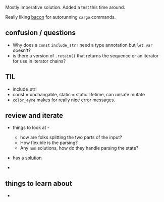 Mostly imperative solution. Added a test this time around. 

Really liking [bacon](https://github.com/Canop/bacon) for autorunning `cargo` commands.

## confusion / questions
* Why does a `const` `include_str!` need a type annotation but `let var` doesn't?
* is there a version of `.retain()` that returns the sequence or an iterator for use in iterator chains?

## TIL
* include_str!
* const = unchangable, static = static lifetime, can unsafe mutate
* `color_eyre` makes for really nice error messages.

## review and iterate
* things to look at - 
    * how are folks splitting the two parts of the input? 
    * How flexible is the parsing? 
    * Any `nom` solutions, how do they handle parsing the state? 
* has a [solution]()

* 

## things to learn about
* 


